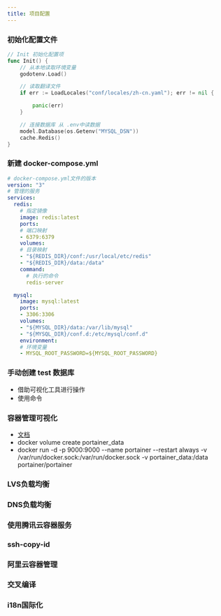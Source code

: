 ```yaml
---
title: 项目配置
---
```


### 初始化配置文件
```go
// Init 初始化配置项
func Init() {
	// 从本地读取环境变量
	godotenv.Load()

	// 读取翻译文件
	if err := LoadLocales("conf/locales/zh-cn.yaml"); err != nil {

		panic(err)
	}

	// 连接数据库 从 .env中读数据
	model.Database(os.Getenv("MYSQL_DSN"))
	cache.Redis()
}

```

### 新建 docker-compose.yml
```yml
# docker-compose.yml文件的版本
version: "3"
# 管理的服务
services:
  redis:
    # 指定镜像
    image: redis:latest
    ports:
    # 端口映射
    - 6379:6379
    volumes:
    # 目录映射
    - "${REDIS_DIR}/conf:/usr/local/etc/redis"
    - "${REDIS_DIR}/data:/data"
    command:
      # 执行的命令
      redis-server

  mysql:
    image: mysql:latest
    ports:
    - 3306:3306
    volumes:
    - "${MYSQL_DIR}/data:/var/lib/mysql"
    - "${MYSQL_DIR}/conf.d:/etc/mysql/conf.d"
    environment:
    # 环境变量
    - MYSQL_ROOT_PASSWORD=${MYSQL_ROOT_PASSWORD}
```

### 手动创建 test 数据库
- 借助可视化工具进行操作
- 使用命令

### 容器管理可视化 
- [文档](https://portainer.readthedocs.io/en/stable/deployment.html#quick-start)
- docker volume create portainer_data
- docker run -d -p 9000:9000 --name portainer --restart always -v /var/run/docker.sock:/var/run/docker.sock -v portainer_data:/data portainer/portainer

### LVS负载均衡

### DNS负载均衡


### 使用腾讯云容器服务

### ssh-copy-id

### 阿里云容器管理

### 交叉编译

### i18n国际化

